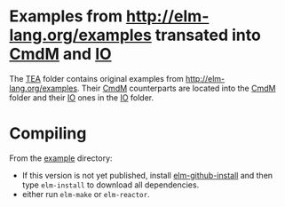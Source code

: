 # Examples from http://elm-lang.org/examples transated into [CmdM](http://package.elm-lang.org/packages/chrilves/elm-io/latest/CmdM) and [IO](http://package.elm-lang.org/packages/chrilves/elm-io/latest/IO)

The [TEA](https://github.com/chrilves/elm-io/tree/master/examples/TEA) folder contains original examples from http://elm-lang.org/examples. Their [CmdM](http://package.elm-lang.org/packages/chrilves/elm-io/latest/CmdM) counterparts are located into the [CmdM](https://github.com/chrilves/elm-io/tree/master/examples/CmdM) folder and their [IO](http://package.elm-lang.org/packages/chrilves/elm-io/latest/IO) ones in the [IO](https://github.com/chrilves/elm-io/tree/master/examples/IO) folder.

# Compiling

From the [example](https://github.com/chrilves/elm-io/tree/master/examples) directory:

- If this version is not yet published, install [elm-github-install](https://github.com/gdotdesign/elm-github-install) and then type `elm-install` to download all dependencies.
- either run `elm-make` or `elm-reactor`.

